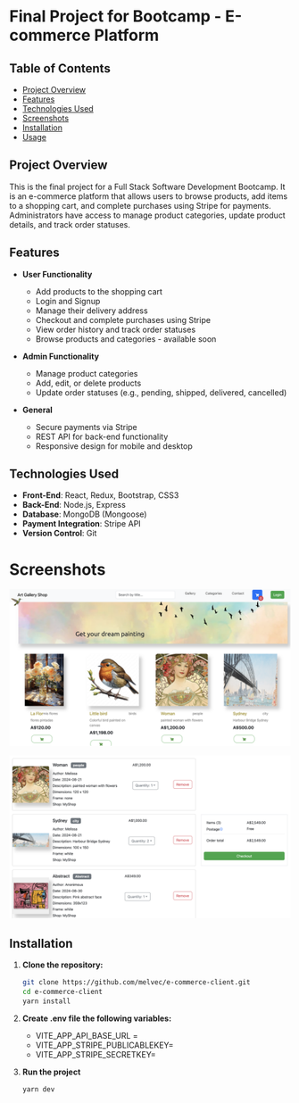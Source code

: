 # Final Project for Bootcamp - E-commerce Platform

## Table of Contents

- [Project Overview](#project-overview)
- [Features](#features)
- [Technologies Used](#technologies-used)
- [Screenshots](#screenshots)
- [Installation](#installation)
- [Usage](#usage)

## Project Overview

This is the final project for a Full Stack Software Development Bootcamp. It is an e-commerce platform that allows users to browse products, add items to a shopping cart, and complete purchases using Stripe for payments. Administrators have access to manage product categories, update product details, and track order statuses.

## Features

- **User Functionality**

  - Add products to the shopping cart
  - Login and Signup
  - Manage their delivery address
  - Checkout and complete purchases using Stripe
  - View order history and track order statuses
  - Browse products and categories - available soon

- **Admin Functionality**

  - Manage product categories
  - Add, edit, or delete products
  - Update order statuses (e.g., pending, shipped, delivered, cancelled)

- **General**
  - Secure payments via Stripe
  - REST API for back-end functionality
  - Responsive design for mobile and desktop

## Technologies Used

- **Front-End**: React, Redux, Bootstrap, CSS3
- **Back-End**: Node.js, Express
- **Database**: MongoDB (Mongoose)
- **Payment Integration**: Stripe API
- **Version Control**: Git

# Screenshots

![ArtGalleryShop Screenshot](src/assets/homePage.png)

![ShoppingCart Screenshot](src/assets/shoppingCart.png)

## Installation

1. **Clone the repository:**

   ```bash
   git clone https://github.com/melvec/e-commerce-client.git
   cd e-commerce-client
   yarn install
   ```

2. **Create .env file the following variables:**

   - VITE_APP_API_BASE_URL =
   - VITE_APP_STRIPE_PUBLICABLEKEY=
   - VITE_APP_STRIPE_SECRETKEY=

3. **Run the project**
   ```bash
   yarn dev
   ```
